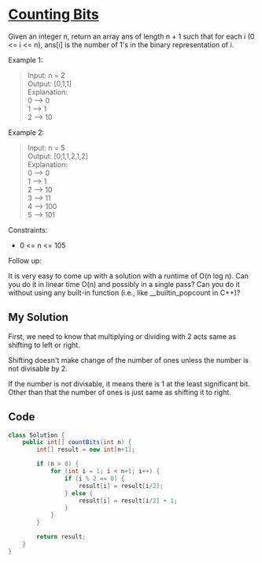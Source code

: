 # [Counting Bits](https://leetcode.com/problems/counting-bits/)
Given an integer n, return an array ans of length n + 1 such that for each i (0 <= i <= n), ans[i] is the number of 1's in the binary representation of i.

 

Example 1:

>Input: n = 2<br/>
>Output: [0,1,1]<br/>
>Explanation:<br/>
>0 --> 0<br/>
>1 --> 1<br/>
>2 --> 10<br/>

Example 2:

>Input: n = 5<br/>
>Output: [0,1,1,2,1,2]<br/>
>Explanation:<br/>
>0 --> 0<br/>
>1 --> 1<br/>
>2 --> 10<br/>
>3 --> 11<br/>
>4 --> 100<br/>
>5 --> 101<br/>
 

Constraints:

- 0 <= n <= 105
 

Follow up:

It is very easy to come up with a solution with a runtime of O(n log n). Can you do it in linear time O(n) and possibly in a single pass?
Can you do it without using any built-in function (i.e., like __builtin_popcount in C++)?

## My Solution
First, we need to know that multiplying or dividing with 2 acts same as shifting to left or right.

Shifting doesn't make change of the number of ones unless the number is not divisable by 2.

If the number is not divisable, it means there is 1 at the least significant bit. Other than that the number of ones is just same as shifting it to right.

## Code
```java
class Solution {
    public int[] countBits(int n) {
        int[] result = new int[n+1];

        if (n > 0) {
            for (int i = 1; i < n+1; i++) {
                if (i % 2 == 0) {
                    result[i] = result[i/2];
                } else {
                    result[i] = result[i/2] + 1;
                }
            }
        }

        return result;
    }
}
```
